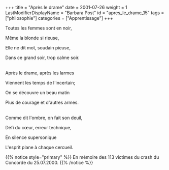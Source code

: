 +++
title = "Après le drame"
date = 2001-07-26
weight = 1
LastModifierDisplayName = "Barbara Post"
id = "apres_le_drame_15"
tags = ["philosophie"]
categories = ["Apprentissage"]
+++

Toutes les femmes sont en noir,

Même la blonde si rieuse,

Elle ne dit mot, soudain pieuse,

Dans ce grand soir, trop calme soir.

 \
Après le drame, après les larmes

Viennent les temps de l'incertain;

On se découvre un beau matin

Plus de courage et d'autres armes.

 \
Comme dit l'ombre, on fait son deuil,

Défi du cœur, erreur technique,

En silence supersonique

L'esprit plane à chaque cercueil.

{{% notice style="primary" %}}
En mémoire des 113 victimes du crash du Concorde du 25.07.2000.
{{% /notice %}}

